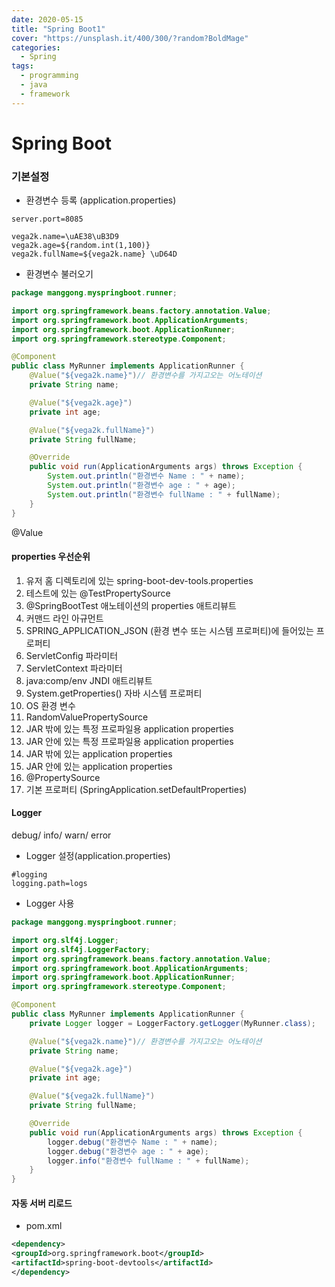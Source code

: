 ```yaml
---
date: 2020-05-15
title: "Spring Boot1"
cover: "https://unsplash.it/400/300/?random?BoldMage"
categories:
  - Spring
tags:
  - programming
  - java
  - framework
---
```


# Spring Boot

### 기본설정

- 환경변수 등록 (application.properties)

```shell
server.port=8085

vega2k.name=\uAE38\uB3D9
vega2k.age=${random.int(1,100)}
vega2k.fullName=${vega2k.name} \uD64D
```

- 환경변수 불러오기

```java
package manggong.myspringboot.runner;

import org.springframework.beans.factory.annotation.Value;
import org.springframework.boot.ApplicationArguments;
import org.springframework.boot.ApplicationRunner;
import org.springframework.stereotype.Component;

@Component
public class MyRunner implements ApplicationRunner {
	@Value("${vega2k.name}")// 환경변수를 가지고오는 어노테이션
	private String name;

	@Value("${vega2k.age}")
	private int age;

	@Value("${vega2k.fullName}")
	private String fullName;

	@Override
	public void run(ApplicationArguments args) throws Exception {
		System.out.println("환경변수 Name : " + name);
		System.out.println("환경변수 age : " + age);
		System.out.println("환경변수 fullName : " + fullName);
	}
}

```

@Value

#### properties 우선순위

1. 유저 홈 디렉토리에 있는 spring-boot-dev-tools.properties
2. 테스트에 있는 @TestPropertySource
3. @SpringBootTest 애노테이션의 properties 애트리뷰트
4. 커맨드 라인 아규먼트
5. SPRING_APPLICATION_JSON (환경 변수 또는 시스템 프로퍼티)에 들어있는 프로퍼티
6. ServletConfig 파라미터
7. ServletContext 파라미터
8. java:comp/env JNDI 애트리뷰트
9. System.getProperties() 자바 시스템 프로퍼티
10. OS 환경 변수
11. RandomValuePropertySource
12. JAR 밖에 있는 특정 프로파일용 application properties
13. JAR 안에 있는 특정 프로파일용 application properties
14. JAR 밖에 있는 application properties
15. JAR 안에 있는 application properties
16. @PropertySource
17. 기본 프로퍼티 (SpringApplication.setDefaultProperties)

#### Logger

debug/ info/ warn/ error

- Logger 설정(application.properties)

```shell
#logging
logging.path=logs
```

- Logger 사용

```java
package manggong.myspringboot.runner;

import org.slf4j.Logger;
import org.slf4j.LoggerFactory;
import org.springframework.beans.factory.annotation.Value;
import org.springframework.boot.ApplicationArguments;
import org.springframework.boot.ApplicationRunner;
import org.springframework.stereotype.Component;

@Component
public class MyRunner implements ApplicationRunner {
	private Logger logger = LoggerFactory.getLogger(MyRunner.class);

	@Value("${vega2k.name}")// 환경변수를 가지고오는 어노테이션
	private String name;

	@Value("${vega2k.age}")
	private int age;

	@Value("${vega2k.fullName}")
	private String fullName;

	@Override
	public void run(ApplicationArguments args) throws Exception {
		logger.debug("환경변수 Name : " + name);
		logger.debug("환경변수 age : " + age);
		logger.info("환경변수 fullName : " + fullName);
	}
}

```

#### 자동 서버 리로드

- pom.xml

```xml
<dependency>
<groupId>org.springframework.boot</groupId>
<artifactId>spring-boot-devtools</artifactId>
</dependency>
```
